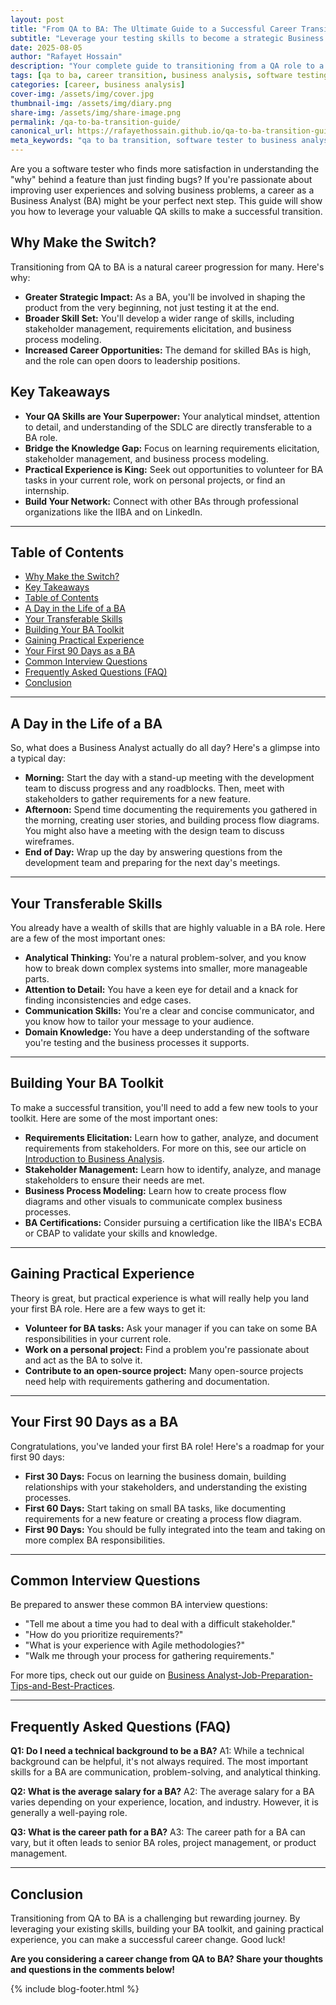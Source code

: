```yaml
---
layout: post
title: "From QA to BA: The Ultimate Guide to a Successful Career Transition"
subtitle: "Leverage your testing skills to become a strategic Business Analyst. This guide provides a roadmap for a successful career change."
date: 2025-08-05
author: "Rafayet Hossain"
description: "Your complete guide to transitioning from a QA role to a Business Analyst. Learn how to leverage your testing skills and take the next step in your career."
tags: [qa to ba, career transition, business analysis, software testing, business analyst skills, career development]
categories: [career, business analysis]
cover-img: /assets/img/cover.jpg
thumbnail-img: /assets/img/diary.png
share-img: /assets/img/share-image.png
permalink: /qa-to-ba-transition-guide/
canonical_url: https://rafayethossain.github.io/qa-to-ba-transition-guide/
meta_keywords: "qa to ba transition, software tester to business analyst, career change ba, business analysis career path, transferable qa skills"
---
```


Are you a software tester who finds more satisfaction in understanding the "why" behind a feature than just finding bugs? If you're passionate about improving user experiences and solving business problems, a career as a Business Analyst (BA) might be your perfect next step. This guide will show you how to leverage your valuable QA skills to make a successful transition.

## Why Make the Switch?

Transitioning from QA to BA is a natural career progression for many. Here's why:

*   **Greater Strategic Impact:** As a BA, you'll be involved in shaping the product from the very beginning, not just testing it at the end.
*   **Broader Skill Set:** You'll develop a wider range of skills, including stakeholder management, requirements elicitation, and business process modeling.
*   **Increased Career Opportunities:** The demand for skilled BAs is high, and the role can open doors to leadership positions.

## Key Takeaways

*   **Your QA Skills are Your Superpower:** Your analytical mindset, attention to detail, and understanding of the SDLC are directly transferable to a BA role.
*   **Bridge the Knowledge Gap:** Focus on learning requirements elicitation, stakeholder management, and business process modeling.
*   **Practical Experience is King:** Seek out opportunities to volunteer for BA tasks in your current role, work on personal projects, or find an internship.
*   **Build Your Network:** Connect with other BAs through professional organizations like the IIBA and on LinkedIn.

---

## Table of Contents

- [Why Make the Switch?](#why-make-the-switch)
- [Key Takeaways](#key-takeaways)
- [Table of Contents](#table-of-contents)
- [A Day in the Life of a BA](#a-day-in-the-life-of-a-ba)
- [Your Transferable Skills](#your-transferable-skills)
- [Building Your BA Toolkit](#building-your-ba-toolkit)
- [Gaining Practical Experience](#gaining-practical-experience)
- [Your First 90 Days as a BA](#your-first-90-days-as-a-ba)
- [Common Interview Questions](#common-interview-questions)
- [Frequently Asked Questions (FAQ)](#frequently-asked-questions-faq)
- [Conclusion](#conclusion)

---

## A Day in the Life of a BA

So, what does a Business Analyst actually do all day? Here's a glimpse into a typical day:

*   **Morning:** Start the day with a stand-up meeting with the development team to discuss progress and any roadblocks. Then, meet with stakeholders to gather requirements for a new feature.
*   **Afternoon:** Spend time documenting the requirements you gathered in the morning, creating user stories, and building process flow diagrams. You might also have a meeting with the design team to discuss wireframes.
*   **End of Day:** Wrap up the day by answering questions from the development team and preparing for the next day's meetings.

---

## Your Transferable Skills

You already have a wealth of skills that are highly valuable in a BA role. Here are a few of the most important ones:

*   **Analytical Thinking:** You're a natural problem-solver, and you know how to break down complex systems into smaller, more manageable parts.
*   **Attention to Detail:** You have a keen eye for detail and a knack for finding inconsistencies and edge cases.
*   **Communication Skills:** You're a clear and concise communicator, and you know how to tailor your message to your audience.
*   **Domain Knowledge:** You have a deep understanding of the software you're testing and the business processes it supports.

---

## Building Your BA Toolkit

To make a successful transition, you'll need to add a few new tools to your toolkit. Here are some of the most important ones:

*   **Requirements Elicitation:** Learn how to gather, analyze, and document requirements from stakeholders. For more on this, see our article on [Introduction to Business Analysis](/introduction-to-business-analysis/).
*   **Stakeholder Management:** Learn how to identify, analyze, and manage stakeholders to ensure their needs are met.
*   **Business Process Modeling:** Learn how to create process flow diagrams and other visuals to communicate complex business processes.
*   **BA Certifications:** Consider pursuing a certification like the IIBA's ECBA or CBAP to validate your skills and knowledge.

---

## Gaining Practical Experience

Theory is great, but practical experience is what will really help you land your first BA role. Here are a few ways to get it:

*   **Volunteer for BA tasks:** Ask your manager if you can take on some BA responsibilities in your current role.
*   **Work on a personal project:** Find a problem you're passionate about and act as the BA to solve it.
*   **Contribute to an open-source project:** Many open-source projects need help with requirements gathering and documentation.

---

## Your First 90 Days as a BA

Congratulations, you've landed your first BA role! Here's a roadmap for your first 90 days:

*   **First 30 Days:** Focus on learning the business domain, building relationships with your stakeholders, and understanding the existing processes.
*   **First 60 Days:** Start taking on small BA tasks, like documenting requirements for a new feature or creating a process flow diagram.
*   **First 90 Days:** You should be fully integrated into the team and taking on more complex BA responsibilities.

---

## Common Interview Questions

Be prepared to answer these common BA interview questions:

*   "Tell me about a time you had to deal with a difficult stakeholder."
*   "How do you prioritize requirements?"
*   "What is your experience with Agile methodologies?"
*   "Walk me through your process for gathering requirements."

For more tips, check out our guide on [Business Analyst-Job-Preparation-Tips-and-Best-Practices](/business-analyst-job-preparation-tips-and-best-practices/).

---

## Frequently Asked Questions (FAQ)

**Q1: Do I need a technical background to be a BA?**
A1: While a technical background can be helpful, it's not always required. The most important skills for a BA are communication, problem-solving, and analytical thinking.

**Q2: What is the average salary for a BA?**
A2: The average salary for a BA varies depending on your experience, location, and industry. However, it is generally a well-paying role.

**Q3: What is the career path for a BA?**
A3: The career path for a BA can vary, but it often leads to senior BA roles, project management, or product management.

---

## Conclusion

Transitioning from QA to BA is a challenging but rewarding journey. By leveraging your existing skills, building your BA toolkit, and gaining practical experience, you can make a successful career change. Good luck!

**Are you considering a career change from QA to BA? Share your thoughts and questions in the comments below!**

{% include blog-footer.html %}
